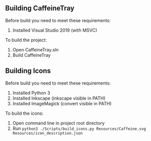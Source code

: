 Building CaffeineTray
---------------------

Before build you need to meet these requirements:
1. Installed Visual Studio 2019 (with MSVC)

To build the project:
1. Open CaffeineTray.sln
2. Build CaffeineTray

Building Icons
--------------

Before build you need to meet these requirements:
1. Installed Python 3
2. Installed Inkscape (inkscape visible in PATH)
3. Installed ImageMagick (convert visible in PATH)

To build the icons:
1. Open command line in project root directory
2. Run `python3 ./Scripts/build_icons.py Resources/Caffeine.svg Resources/icon_description.json`
